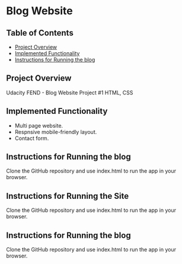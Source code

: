 # Blog Website

## Table of Contents

* [Project Overview](#Project-Overview)
* [Implemented Functionality](#Implemented-Functionality)
* [Instructions for Running the blog](#Instructions-for-Running-the-Blog)

## Project Overview

Udacity FEND - Blog Website Project #1
HTML, CSS

## Implemented Functionality

- Multi page website.
- Respnsive mobile-friendly layout.
- Contact form.

## Instructions for Running the blog

Clone the GitHub repository and use index.html to run the app in your browser.

## Instructions for Running the Site

Clone the GitHub repository and use index.html to run the app in your browser.

## Instructions for Running the blog

Clone the GitHub repository and use index.html to run the app in your browser.

